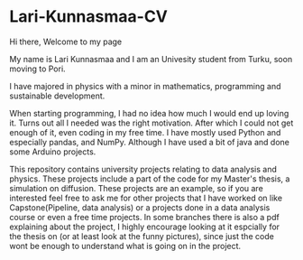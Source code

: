 # Lari-Kunnasmaa-CV

Hi there,
Welcome to my page

My name is Lari Kunnasmaa and I am an Univesity student from Turku, soon moving to Pori.

I have majored in physics with a minor in mathematics, programming and sustainable development. 

When starting programming, I had no idea how much I would end up loving it. Turns out all I needed was the right motivation. After which I could not get enough of it, even coding in my free time. I have mostly used Python and especially pandas, and NumPy. Although I have used a bit of java and done some Arduino projects.  

This repository contains university projects relating to data analysis and physics. These projects include a part of the code for my Master's thesis, a simulation on diffusion. These projects are an example, so if you are interested feel free to ask me for other projects that I have worked on like Capstone(Pipeline, data analysis) or a projects done in a data analysis course or even a free time projects. In some branches there is also a pdf explaining about the project, I highly encourage looking at it espcially for the thesis on (or at least look at the funny pictures), since just the code wont be enough to understand what is going on in the project. 

 



